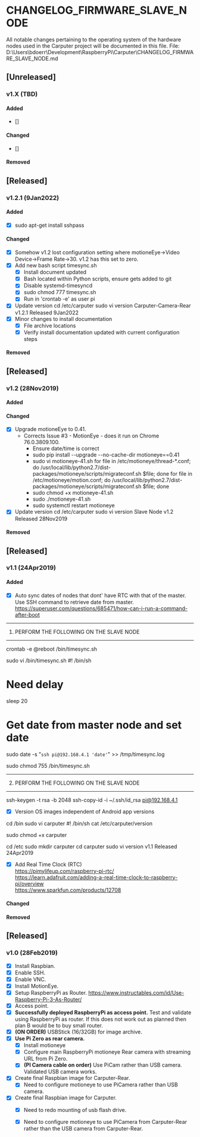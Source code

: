 # CHANGELOG_FIRMWARE_SLAVE_NODE
All notable changes pertaining to the operating system of the hardware nodes used in the Carputer project will be documented in this file.
File:  D:\Users\bdoerr\Development\RaspberryPi\Carputer\CHANGELOG_FIRMWARE_SLAVE_NODE.md


## [Unreleased]
### v1.X (TBD) 
#### Added
- [] 
#### Changed
- []  
#### Removed


## [Released]
### v1.2.1 (9Jan2022) 
#### Added 
-[x] sudo apt-get install sshpass
#### Changed  
- [x]  Somehow v1.2 lost configuration setting where motioneEye->Video Device->Frame Rate->30.  v1.2 has this set to zero.
- [x]  Add new bash script timesync.sh
    - [x] Install document updated
    - [x] Bash located within Python scripts, ensure gets added to git
    - [x] Disable systemd-timesyncd
    - [x] sudo chmod 777 timesync.sh
    - [x] Run in 'crontab -e' as user pi 
- [x] Update version
    cd /etc/carputer
    sudo vi version
    Carputer-Camera-Rear
    v1.2.1
    Released 9Jan2022  
- [x] Minor changes to install documentation 
    - [x] File archive locations
    - [x] Verify install documentation updated with current configuration steps
#### Removed


## [Released]
### v1.2 (28Nov2019)
#### Added
#### Changed
- [x] Upgrade motioneEye to 0.41.
    - Corrects Issue #3 - MotionEye - does it run on Chrome 76.0.3809.100.
        - Ensure date/time is correct
        - sudo pip install --upgrade --no-cache-dir motioneye==0.41
        - sudo vi motioneye-41.sh
            for file in /etc/motioneye/thread-*.conf; 
            do /usr/local/lib/python2.7/dist-packages/motioneye/scripts/migrateconf.sh $file; 
            done
            for file in /etc/motioneye/motion.conf; 
            do /usr/local/lib/python2.7/dist-packages/motioneye/scripts/migrateconf.sh $file; 
            done
        - sudo chmod +x motioneye-41.sh
        - sudo ./motioneye-41.sh        
        - sudo systemctl restart motioneye
- [x] Update version
    cd /etc/carputer
    sudo vi version
    Slave Node
    v1.2
    Released 28Nov2019      
#### Removed


## [Released]
### v1.1 (24Apr2019)
#### Added
- [x]  Auto sync dates of nodes that dont' have RTC with that of the master.  
        Use SSH command to retrieve date from master.  
        https://superuser.com/questions/685471/how-can-i-run-a-command-after-boot  
        
-------------------------------------------
1.  PERFORM THE FOLLOWING ON THE SLAVE NODE
-------------------------------------------
        
crontab -e
@reboot /bin/timesync.sh

sudo vi /bin/timesync.sh
#! /bin/sh

# Need delay
sleep 20

# Get date from master node and set date
sudo date -s "`ssh pi@192.168.4.1 'date'`" >> /tmp/timesync.log  

sudo chmod 755  /bin/timesync.sh

-------------------------------------------
2. PERFORM THE FOLLOWING ON THE SLAVE NODE
-------------------------------------------

ssh-keygen -t rsa -b 2048
ssh-copy-id -i ~/.ssh/id_rsa pi@192.168.4.1

- [x]  Version OS images independent of Android app versions

cd /bin
sudo vi carputer
#! /bin/sh
cat /etc/carputer/version

sudo chmod +x carputer


cd /etc
sudo mkdir carputer
cd carputer
sudo vi version
v1.1
Released 24Apr2019

- [x]  Add Real Time Clock (RTC)  
    https://pimylifeup.com/raspberry-pi-rtc/  
    https://learn.adafruit.com/adding-a-real-time-clock-to-raspberry-pi/overview  
    https://www.sparkfun.com/products/12708  
#### Changed
#### Removed


## [Released]
### v1.0 (28Feb2019)
- [x]  Install Raspbian.
- [x]  Enable SSH.
- [x]  Enable VNC.
- [x]  Install MotionEye.
- [x]  Setup RaspberryPi as Router.  https://www.instructables.com/id/Use-Raspberry-Pi-3-As-Router/
  - [x]  Access point.
- [x]  **Successfully deployed RaspberryPi as access point.**  Test and validate using RaspberryPi as router.  If this does not work out as planned then plan B would be to buy small router.
- [x]  **(ON ORDER)**  USBStick (16/32GB) for image archive.
- [x]  **Use Pi Zero as rear camera.**
    - [x] Install motioneye
	- [x] Configure main RaspberryPi motioneye Rear camera with streaming URL from Pi Zero.
	- [x] **(PI Camera cable on order)** Use PiCam rather than USB camera.  Validated USB camera works.  
- [x]  Create final Raspbian image for Carputer-Rear.
	- [x]  Need to configure motioneye to use PiCamera rather than USB camera.
- [x]  Create final Raspbian image for Carputer.
    - [x]  Need to redo mounting of usb flash drive.
	- [x]  Need to configure motioneye to use PiCamera from Carputer-Rear rather than the USB camera from Carputer-Rear.  
	



  
